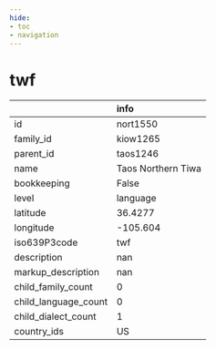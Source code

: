 ```yaml
---
hide:
- toc
- navigation
---
```

# twf
|                      | info               |
|:---------------------|:-------------------|
| id                   | nort1550           |
| family_id            | kiow1265           |
| parent_id            | taos1246           |
| name                 | Taos Northern Tiwa |
| bookkeeping          | False              |
| level                | language           |
| latitude             | 36.4277            |
| longitude            | -105.604           |
| iso639P3code         | twf                |
| description          | nan                |
| markup_description   | nan                |
| child_family_count   | 0                  |
| child_language_count | 0                  |
| child_dialect_count  | 1                  |
| country_ids          | US                 |